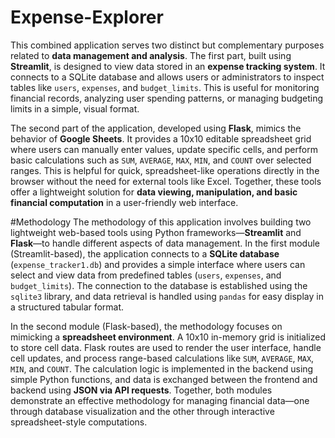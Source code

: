 # Expense-Explorer
This combined application serves two distinct but complementary purposes related to **data management and analysis**. The first part, built using **Streamlit**, is designed to view data stored in an **expense tracking system**. It connects to a SQLite database and allows users or administrators to inspect tables like `users`, `expenses`, and `budget_limits`. This is useful for monitoring financial records, analyzing user spending patterns, or managing budgeting limits in a simple, visual format.

The second part of the application, developed using **Flask**, mimics the behavior of **Google Sheets**. It provides a 10x10 editable spreadsheet grid where users can manually enter values, update specific cells, and perform basic calculations such as `SUM`, `AVERAGE`, `MAX`, `MIN`, and `COUNT` over selected ranges. This is helpful for quick, spreadsheet-like operations directly in the browser without the need for external tools like Excel. Together, these tools offer a lightweight solution for **data viewing, manipulation, and basic financial computation** in a user-friendly web interface.

#Methodology
The methodology of this application involves building two lightweight web-based tools using Python frameworks—**Streamlit** and **Flask**—to handle different aspects of data management. In the first module (Streamlit-based), the application connects to a **SQLite database** (`expense_tracker1.db`) and provides a simple interface where users can select and view data from predefined tables (`users`, `expenses`, and `budget_limits`). The connection to the database is established using the `sqlite3` library, and data retrieval is handled using `pandas` for easy display in a structured tabular format.

In the second module (Flask-based), the methodology focuses on mimicking a **spreadsheet environment**. A 10x10 in-memory grid is initialized to store cell data. Flask routes are used to render the user interface, handle cell updates, and process range-based calculations like `SUM`, `AVERAGE`, `MAX`, `MIN`, and `COUNT`. The calculation logic is implemented in the backend using simple Python functions, and data is exchanged between the frontend and backend using **JSON via API requests**. Together, both modules demonstrate an effective methodology for managing financial data—one through database visualization and the other through interactive spreadsheet-style computations.
